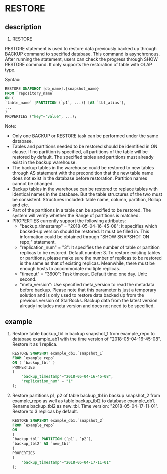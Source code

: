 # RESTORE

## description

1. RESTORE

  RESTORE statement is used to restore data previously backed up through BACKUP command to specified database. This command is asynchronous. After running the statement, users can check the progress through SHOW RESTORE command. It only supports the restoration of table with OLAP type.

Syntax:

```sql
RESTORE SNAPSHOT [db_name].{snapshot_name}
FROM `repository_name`
ON (
`table_name` [PARTITION (`p1`, ...)] [AS `tbl_alias`],
...
)
PROPERTIES ("key"="value", ...);
```

Note:

- Only one BACKUP or RESTORE task can be performed under the same database.
- Tables and partitions needed to be restored should be identified in ON clause. If no partition is specified, all partitions of the table will be restored by default. The specified tables and partitions must already exist in the backup warehouse.
- The backup tables in the warehouse could be restored to new tables through AS statement with the precondition that the new table name does not exist in the database before restoration. Partition names cannot be changed.
- Backup tables in the warehouse can be restored to replace tables with identical names in the database. But the table structures of the two must be consistent. Structures included: table name, column, partition, Rollup and etc.
- Part of the partitions in a table can be specified to be restored. The system will verify whether the Range of partitions is matched.
- PROPERTIES currently support the following attributes:
  - "backup_timestamp" = "2018-05-04-16-45-08": It specifies which backed-up version should be restored. It must be filled in. This information could be obtained through "SHOW SNAPSHOT ON repo;" statement.  
  - "replication_num" = "3": It specifies the number of table or partition replicas to be restored. Default number: 3. To restore existing tables or partitions, please make sure the number of replicas to be restored is the same as that of existing replicas.  Meanwhile, there must be enough hosts to accommodate multiple replicas.
  - "timeout" = "3600": Task timeout. Default time: one day. Unit: second.
  - "meta_version": Use specified meta_version to read the metadata before backup. Please note that this parameter is just a temporary solution and is only used to restore data backed up from the previous version of StarRocks. Backup data from the latest version already includes meta version and does not need to be specified.

## example

1. Restore table backup_tbl in backup snapshot_1 from example_repo to database example_ab1 with the time version of "2018-05-04-16-45-08". Restore it as 1 replica.

    ```sql
    RESTORE SNAPSHOT example_db1.`snapshot_1`
    FROM `example_repo`
    ON ( `backup_tbl` )
    PROPERTIES
    (
        "backup_timestamp"="2018-05-04-16-45-08",
        "replication_num" = "1"
    );
    ````

2. Restore partitions p1, p2 of table backup_tbl in backup snapshot_2 from example_repo as well as table backup_tbl2 to database example_db1. Rename backup_tbl2 as new_tbl. Time version: "2018-05-04-17-11-01". Restore to 3 replicas by default.  

    ```sql
    RESTORE SNAPSHOT example_db1.`snapshot_2`
    FROM `example_repo`
    ON
    (
    `backup_tbl` PARTITION (`p1`, `p2`),
    `backup_tbl2` AS `new_tbl`
    )
    PROPERTIES
    (
        "backup_timestamp"="2018-05-04-17-11-01"
    );
    ```
